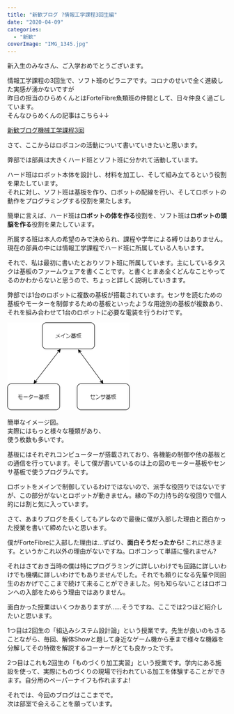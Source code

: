```yaml
---
title: "新歓ブログ ?情報工学課程3回生編"
date: "2020-04-09"
categories: 
  - "新歓"
coverImage: "IMG_1345.jpg"
---
```


新入生のみなさん、ご入学おめでとうございます。

情報工学課程の3回生で、ソフト班のピラニアです。コロナのせいで全く進級した実感が湧かないですが  
昨日の担当のひらめくんとはForteFibre魚類班の仲間として、日々仲良く過ごしています。  
そんなひらめくんの記事はこちら↓↓

[新歓ブログ機械工学課程3回](https://www.fortefibre.net/blog/?p=4004)

さて、ここからはロボコンの活動について書いていきたいと思います。

弊部では部員は大きくハード班とソフト班に分かれて活動しています。

ハード班はロボット本体を設計し、材料を加工し、そして組み立てるという役割を果たしています。  
それに対し、ソフト班は基板を作り、ロボットの配線を行い、そしてロボットの動作をプログラミングする役割を果たします。

簡単に言えば、ハード班は**ロボットの体を作る**役割を、ソフト班は**ロボットの頭脳を作る**役割を果たしています。

所属する班は本人の希望のみで決められ、課程や学年による縛りはありません。現在の部員の中には情報工学課程でハード班に所属している人もいます。

それで、私は最初に書いたとおりソフト班に所属しています。主にしているタスクは基板のファームウェアを書くことです。と書くとまあ全くどんなことやってるのかわからないと思うので、ちょっと詳しく説明していきます。

弊部では1台のロボットに複数の基板が搭載されています。センサを読むための基板やモーターを制御するための基板といったような用途別の基板が複数あり、それを組み合わせて1台のロボットに必要な電装を行うわけです。

![](images/Untitled-Diagram.png)

簡単なイメージ図。  
実際にはもっと様々な種類があり、  
使う枚数も多いです。

基板にはそれぞれコンピューターが搭載されており、各機能の制御や他の基板との通信を行っています。そして僕が書いているのは上の図のモーター基板やセンサ基板で使うプログラムです。

ロボットをメインで制御しているわけではないので、派手な役回りではないですが、この部分がないとロボットが動きません。縁の下の力持ち的な役回りで個人的には割と気に入っています。

さて、あまりブログを長くしてもアレなので最後に僕が入部した理由と面白かった授業を書いて締めたいと思います。

僕がForteFibreに入部した理由は...ずばり、**面白そうだったから!** これに尽きます。というかこれ以外の理由がないですね。ロボコンって単語に憧れません?  

それはさておき当時の僕は特にプログラミングに詳しいわけでも回路に詳しいわけでも機構に詳しいわけでもありませんでした。それでも頼りになる先輩や同回生のおかげでここまで続けて来ることができました。何も知らないことはロボコンへの入部をためらう理由ではありません。

面白かった授業はいくつかありますが......そうですね、ここでは2つほど紹介したいと思います。

1つ目は2回生の「組込みシステム設計論」という授業です。先生が良いのもさることながら、毎回、解体Showと題して身近なゲーム機から車まで様々な機器を分解してその特徴を解説するコーナーがとても良かったです。

2つ目はこれも2回生の「ものづくり加工実習」という授業です。学内にある施設を使って、実際にものづくりの現場で行われている加工を体験することができます。自分用のペーパーナイフも作れますよ!

それでは、今回のブログはここまでで。  
次は部室で会えることを願っています。
